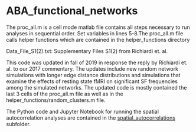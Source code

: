 # ABA_functional_networks
The proc_all.m is a cell mode matlab file contains all steps
necessary to run analyses in sequential order. Set variables
in lines 5-8.The proc_all.m file calls helper functions which are 
contained in the helper_functions directory

Data_File_S1(2).txt:  Supplementary Files S1(2) from Richiardi et. al.

This code was updated in fall of 2019 in response the reply by Richiardi et. al.
to our 2017 commentary. The updates include new random network simulations with longer 
edge distance distributions and simulations that examine the effects of resting state
fMRI on significant SF frequencies among the simulated networks. The updated code
is mostly contained the last 3 cells of the proc_all.m file as well as in the 
helper_functions/random_clusters.m file. 

The Python code and Jupyter Notebook for running the spatial autocorrelation analyses are contained in the [spatial_autocorrelations](https://github.com/spiropan/ABA_functional_networks/blob/master/spatial_autocorrelations/spatial_autocorrelation.ipynb') subfolder. 

